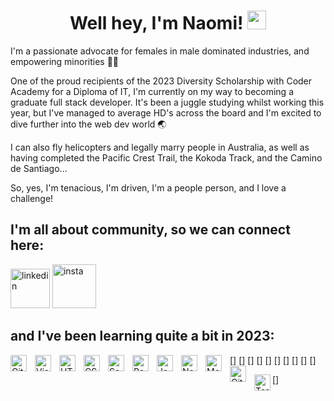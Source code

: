 <h1 align="center">Well hey, I'm Naomi! <img src="https://media.tenor.com/e3GqicbfhMYAAAAi/get-greeting-get-greetings.gif" alt="waving face" width="30px"></h1>

I'm a passionate advocate for females in male dominated industries, and empowering minorities 🙌🏽

One of the proud recipients of the 2023 Diversity Scholarship with Coder Academy for a Diploma of IT, I'm currently on my way to becoming a graduate full stack developer. It's been a juggle studying whilst working this year, but I've managed to average HD's across the board and I'm excited to dive further into the web dev world 🌏

I can also fly helicopters and legally marry people in Australia, as well as having completed the Pacific Crest Trail, the Kokoda Track, and the Camino de Santiago... 

So, yes, I'm tenacious, I'm driven, I'm a people person, and I love a challenge!

## I'm all about community, so we can connect here:

[<img src="https://www.svgrepo.com/show/382726/linkedin-linked-in.svg" alt="linkedin" width="63px">](https://www.linkedin.com/in/naomi-mowbray/) [<img src="https://www.svgrepo.com/show/452229/instagram-1.svg" alt="insta" width="70px">](https://www.instagram.com/captainaomi/) 

## and I've been learning quite a bit in 2023:

[<img align="left" alt="GitHub" width="26px" src="https://www.svgrepo.com/show/475654/github-color.svg" style="padding-right:10px;" />]
[<img align="left" alt="Visual Studio Code" width="26px" src="https://cdn.jsdelivr.net/gh/devicons/devicon/icons/vscode/vscode-original.svg" style="padding-right:10px;" />]
[<img align="left" alt="HTML5" width="26px" src="https://cdn.jsdelivr.net/gh/devicons/devicon/icons/html5/html5-original.svg" style="padding-right:10px;" />]
[<img align="left" alt="CSS3" width="26px" src="https://cdn.jsdelivr.net/gh/devicons/devicon/icons/css3/css3-original.svg" style="padding-right:10px;" />]
[<img align="left" alt="Sass" width="26px" src="https://cdn.jsdelivr.net/gh/devicons/devicon/icons/sass/sass-original.svg" style="padding-right:10px;" />]
[<img align="left" alt="React" width="26px" src="https://cdn.jsdelivr.net/gh/devicons/devicon/icons/react/react-original.svg" style="padding-right:10px;" />]
[<img align="left" alt="JavaScript" width="26px" src="https://cdn.jsdelivr.net/gh/devicons/devicon/icons/javascript/javascript-original.svg" style="padding-right:10px;" />]
[<img align="left" alt="Node.js" width="26px" src="https://cdn.jsdelivr.net/gh/devicons/devicon/icons/nodejs/nodejs-original.svg" style="padding-right:10px;" />]
[<img align="left" alt="MongoDB" width="26px" src="https://cdn.jsdelivr.net/gh/devicons/devicon/icons/mongodb/mongodb-original.svg" style="padding-right:10px;" />]
[<img align="left" alt="Git" width="26px" src="https://cdn.jsdelivr.net/gh/devicons/devicon/icons/git/git-original.svg" style="padding-right:10px;" />]




[<img align="left" alt="Terminal" width="26px" src="https://www.svgrepo.com/show/336126/terminal.svg" />]




<!--
**captainaomi/captainaomi** is a ✨ _special_ ✨ repository because its `README.md` (this file) appears on your GitHub profile.

Here are some ideas to get you started:

- 🔭 I’m currently working on ...
- 🌱 I’m currently learning ...
- 👯 I’m looking to collaborate on ...
- 🤔 I’m looking for help with ...
- 💬 Ask me about ...
- 📫 How to reach me: ...
- 😄 Pronouns: ...
- ⚡ Fun fact: ...
-->


